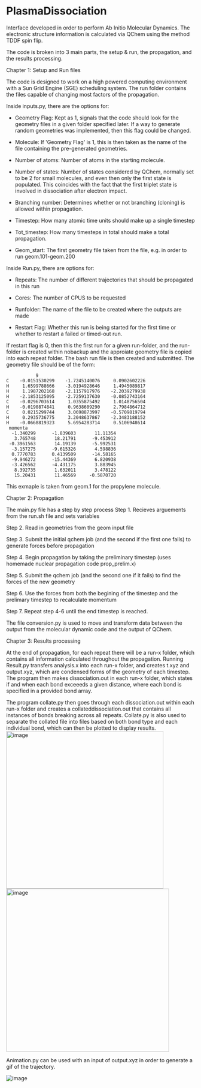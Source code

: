 # PlasmaDissociation


Interface developed in order to perform Ab Initio Molecular Dynamics. The electronic structure information is calculated via QChem using the method TDDF spin flip. 

The code is broken into 3 main parts, the setup & run, the propagation, and the results processing. 

Chapter 1: Setup and Run files 

The code is designed to work on a high powered computing environment with a Sun Grid Engine (SGE) scheduling system. The run folder contains the files capable of changing most factors of the propagation. 

Inside inputs.py, there are the options for: 
  - Geometry Flag: Kept as 1, signals that the code should look for the geometry files in a given folder specified later. If a way to generate random geometries was implemented,       then this flag could be changed.
    
  - Molecule: If 'Geometry Flag' is 1, this is then taken as the name of the file containing the pre-generated geometries.

  - Number of atoms: Number of atoms in the starting molecule.

  - Number of states: Number of states considered by QChem, normally set to be 2 for small molecules, and even then only the first state is populated. This coincides with the fact     that the first triplet state is involved in dissociation after electron impact.

  - Branching number: Determines whether or not branching (cloning) is allowed within propagation.

  - Timestep: How many atomic time units should make up a single timestep

  - Tot_timestep: How many timesteps in total should make a total propagation.

  - Geom_start: The first geometry file taken from the file, e.g. in order to run geom.101-geom.200

Inside Run.py, there are options for: 
  - Repeats: The number of different trajectories that should be propagated in this run

  - Cores: The number of CPUS to be requested

  - Runfolder: The name of the file to be created where the outputs are made

  - Restart Flag: Whether this run is being started for the first time or whether to restart a failed or timed-out run.

If restart flag is 0, then this the first run for a given run-folder, and the run-folder is created within nobackup and the approiate geometry file is copied into each repeat folder. The bash run file is then created and submitted. The geometry file should be of the form: 

               9
    C    -0.0151530299    -1.7245140076     0.0902602226
    H     1.6599788666    -3.0194928646     1.4945089817
    H     1.1987202168    -2.1157917976    -2.2039279938
    H    -2.1853125095    -2.7259137630    -0.0852743164
    C    -0.0296703614     1.0355875492     1.0148756504
    H    -0.0190874841     0.9638609290     2.7984864712
    C     0.0215299744     3.0698873997    -0.5709819794
    H     0.2935736775     3.2048637867    -2.3483188152
    H    -0.0668819323     5.6954283714     0.5106948614
     momenta
      -1.340299      -1.839603       11.11354    
       3.765748       18.21791      -9.453912    
     -0.3961563       14.19139      -5.992531    
      -3.157275      -9.615326       4.598836    
      0.7770783      0.4139509      -14.58165    
      -9.946272      -15.44369       6.820938    
      -3.426562      -4.431175       3.883945    
       8.392735       1.632011       3.478122    
       15.20431       11.46569     -0.5870720   

This exmaple is taken from geom.1 for the propylene molecule. 

Chapter 2: Propagation 

The main.py file has a step by step process 
Step 1. Recieves arguements from the run.sh file and sets variables 

Step 2. Read in geometries from the geom input file

Step 3. Submit the initial qchem job (and the second if the first one fails) to generate forces before propagation 

Step 4. Begin propagation by taking the preliminary timestep (uses homemade nuclear propagation code prop_prelim.x)
 
Step 5. Submit the qchem job (and the second one if it fails) to find the forces of the new geometry 

Step 6. Use the forces from both the begining of the timestep and the prelimary timestep to recalculate momentum 

Step 7. Repeat step 4-6 until the end timestep is reached. 

The file conversion.py is used to move and transform data between the output from the molecular dynamic code and the output of QChem. 

Chapter 3: Results processing 

At the end of propagation, for each repeat there will be a run-x folder, which contains all information calculated throughout the propagation. Running Result.py transfers analysis.x into each run-x folder, and creates t.xyz and output.xyz, which are condensed forms of the geometry of each timestep. The program then makes dissociation.out in each run-x folder, which states if and when each bond exceeeds a given distance, where each bond is specified in a provided bond array. 

The program collate.py then goes through each dissociation.out within each run-x folder and creates a collateddissociation.out that contains all instances of bonds breaking across all repeats. Collate.py is also used to separate the collated file into files based on both bond type and each individual bond, which can then be plotted to display results.
<img width="420" alt="image" src="https://github.com/cm18rb/PlasmaDissociation/assets/92863384/4275762e-0842-445a-9bca-60008edb5ada">
<img width="435" alt="image" src="https://github.com/cm18rb/PlasmaDissociation/assets/92863384/9fd4c17b-b8ee-4806-8cd5-751d4c44209f">

Animation.py can be used with an input of output.xyz in order to generate a gif of the trajectory. 

![image](https://github.com/cm18rb/PlasmaDissociation/assets/92863384/75100de8-a1c9-459e-b98e-babf674e259a)





